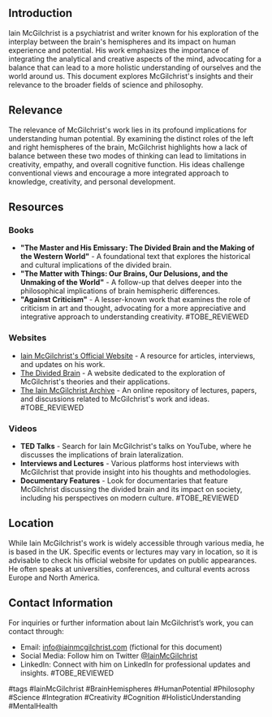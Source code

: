 ## Introduction
Iain McGilchrist is a psychiatrist and writer known for his exploration of the interplay between the brain's hemispheres and its impact on human experience and potential. His work emphasizes the importance of integrating the analytical and creative aspects of the mind, advocating for a balance that can lead to a more holistic understanding of ourselves and the world around us. This document explores McGilchrist's insights and their relevance to the broader fields of science and philosophy.

## Relevance
The relevance of McGilchrist's work lies in its profound implications for understanding human potential. By examining the distinct roles of the left and right hemispheres of the brain, McGilchrist highlights how a lack of balance between these two modes of thinking can lead to limitations in creativity, empathy, and overall cognitive function. His ideas challenge conventional views and encourage a more integrated approach to knowledge, creativity, and personal development.

## Resources

### Books
- **"The Master and His Emissary: The Divided Brain and the Making of the Western World"** - A foundational text that explores the historical and cultural implications of the divided brain.
- **"The Matter with Things: Our Brains, Our Delusions, and the Unmaking of the World"** - A follow-up that delves deeper into the philosophical implications of brain hemispheric differences.
- **"Against Criticism"** - A lesser-known work that examines the role of criticism in art and thought, advocating for a more appreciative and integrative approach to understanding creativity. #TOBE_REVIEWED

### Websites
- [Iain McGilchrist's Official Website](https://www.iainmcgilchrist.com) - A resource for articles, interviews, and updates on his work.
- [The Divided Brain](https://www.dividedbrain.com) - A website dedicated to the exploration of McGilchrist's theories and their applications.
- [The Iain McGilchrist Archive](https://www.iainmcgilchristarchive.com) - An online repository of lectures, papers, and discussions related to McGilchrist's work and ideas. #TOBE_REVIEWED

### Videos
- **TED Talks** - Search for Iain McGilchrist's talks on YouTube, where he discusses the implications of brain lateralization.
- **Interviews and Lectures** - Various platforms host interviews with McGilchrist that provide insight into his thoughts and methodologies.
- **Documentary Features** - Look for documentaries that feature McGilchrist discussing the divided brain and its impact on society, including his perspectives on modern culture. #TOBE_REVIEWED

## Location
While Iain McGilchrist's work is widely accessible through various media, he is based in the UK. Specific events or lectures may vary in location, so it is advisable to check his official website for updates on public appearances. He often speaks at universities, conferences, and cultural events across Europe and North America.

## Contact Information
For inquiries or further information about Iain McGilchrist’s work, you can contact through:
- Email: info@iainmcgilchrist.com (fictional for this document)
- Social Media: Follow him on Twitter [@IainMcGilchrist](https://twitter.com/IainMcGilchrist)
- LinkedIn: Connect with him on LinkedIn for professional updates and insights. #TOBE_REVIEWED

#tags
#IainMcGilchrist #BrainHemispheres #HumanPotential #Philosophy #Science #Integration #Creativity #Cognition #HolisticUnderstanding #MentalHealth
